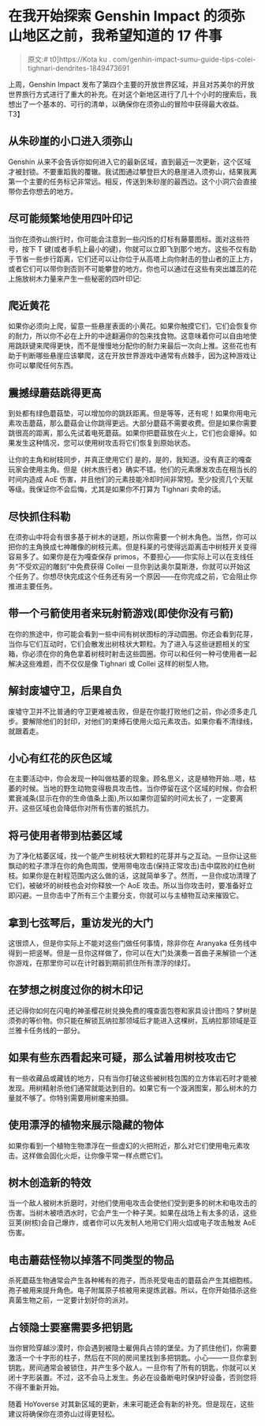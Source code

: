 # 在我开始探索 Genshin Impact 的须弥山地区之前，我希望知道的 17 件事

> 原文:# t0]https://Kota ku . com/genhin-impact-sumu-guide-tips-colei-tighnari-dendrites-1849473691

上周，Genshin Impact 发布了第四个主要的开放世界区域，并且对苏美尔的开放世界旅行方式进行了重大的补充。在对这个新地区进行了几十个小时的搜索后，我想出了一个基本的、可行的清单，以确保你在须弥山的冒险中获得最大收益。
T3】



## 从朱砂崖的小口进入须弥山

Genshin 从来不会告诉你如何进入它的最新区域，直到最近一次更新，这个区域才被封锁。不要重蹈我的覆辙。我试图通过攀登巨大的悬崖进入须弥山，结果我离第一个主要的任务标记非常远。相反，传送到朱砂崖的最西边。这个小洞穴会直接带你去你想去的地方。

## 尽可能频繁地使用四叶印记

当你在须弥山旅行时，你可能会注意到一些闪烁的灯标有藤蔓图标。面对这些符号，按下 T 键(或者手机上最小的键)，你就可以立即飞到那个地方。这些不仅有助于节省一些步行距离，它们还可以让你位于从高塔上向你射击的登山者的正上方，或者它们可以带你到否则不可能攀登的地方。你也可以通过在这些有突出雄蕊的花上施放树木力量来产生一些秘密的四叶印记:

## 爬近黄花

如果你必须向上爬，留意一些悬崖表面的小黄花。如果你触摸它们，它们会恢复你的耐力，所以你不必在上升的中途翻遍你的包来找食物。这意味着你可以自由地使用跳跃键来爬得更快，而不是慢慢地分配你的耐力来最后一次向上推。这些花也有助于判断哪些悬崖应该攀爬，这在开放世界游戏中通常有点棘手，因为这种游戏让你可以攀爬任何东西。

## 震撼绿蘑菇跳得更高

到处都有绿色蘑菇垫，可以增加你的跳跃距离。但是等等，还有呢！如果你用电元素攻击蘑菇，那么蘑菇会让你跳得更远。大部分蘑菇不需要收费。但是如果你需要跳很高的距离，那么先试着电死蘑菇。如果你把蘑菇放在火上，它们也会瘪掉。如果发生这种情况，您可以使用树攻击将它们恢复到原始状态。

让你的主角和树枝同步，并真正使用它们
是的，是的，我知道。没有真正的嘎查玩家会使用主角。但是《树木旅行者》确实不错。他们的元素爆发攻击在相当长的时间内造成 AoE 伤害，并且他们的元素技能冷却时间非常短。至少投资几个天赋等级。我保证你不会后悔，尤其是如果你不打算为 Tighnari 卖命的话。

## 尽快抓住科勒

在须弥山中将会有很多基于树木的谜题，所以你需要一个树木角色。当然，你可以把你的主角换成七神雕像的树枝元素。但是科莱的弓使得远距离击中树枝开关变得容易多了。如果你是在为嘎查保存 primos，不要担心——你实际上可以在支线任务“不受欢迎的雕刻”中免费获得 Collei 一旦你到达奥尔莫斯港，你就可以开始这个任务了。你想尽快完成这个任务还有另一个原因——在你完成之前，它会阻止你推进主要任务。

## 带一个弓箭使用者来玩射箭游戏(即使你没有弓箭)

在你的旅途中，你可能会看到一些中间有树状图标的浮动圆圈。你还会看到花芽，当你与它们互动时，它们会散发出树枝状大颗粒。为了进入与这些谜题相关的宝箱，你必须在你的角色拿着树枝时射击这些圆圈。你可以和任何一种弓使用者一起解决这些难题，而不仅仅是像 Tighnari 或 Collei 这样的树型人物。

## 解封废墟守卫，后果自负

废墟守卫并不比普通的守卫更难被击败，但是在你能打败他们之前，你必须多走几步。要解除他们的封印，对他们的束缚石使用火焰元素攻击。如果你看不清绿线，就跟着走。

## 小心有红花的灰色区域

在主要活动中，你会发现一种叫做枯萎的现象。顾名思义，这是植物开始…嗯，枯萎的时候。当地的野生动物变得极具攻击性。当你停留在这个区域的时候，你会积累衰减条(显示在你的生命值条上面),所以如果你逗留的时间太长了，一定要离开。这些区域也会降低你对所有伤害的抵抗力。

## 将弓使用者带到枯萎区域

为了净化枯萎区域，找一个能产生树枝状大颗粒的花芽并与之互动。一旦你让这些飘动的粒子漂浮在你的角色周围，使用带电攻击(保持正常攻击)击中腐败的红色树枝。如果你是在射程范围内这么做的话，这就简单多了。然而，一旦你成功清理了它们，被破坏的树枝也会对你释放一个 AoE 攻击。所以当你攻击时，要准备好立即闪避。一旦你击中了所有三个主要分支，你就可以与主植物互动来摧毁它。

## 拿到七弦琴后，重访发光的大门

这很烦人，但是你实际上不能对这些门做任何事情，除非你在 Aranyaka 任务线中得到一把竖琴。但是一旦你这样做了，你可以在大门处演奏一首曲子来解锁一个迷你游戏，在那里你可以在计时器到期前抓住所有漂浮的绿灯。

## 在梦想之树度过你的树木印记

还记得你如何在闪电的神圣樱花树兑换免费的嘎查面包卷和家具设计图吗？梦树是须弥的等价物。你只能在解锁瓦纳拉那领域后才能进入这棵树，瓦纳拉那领域是亚兰雅卡任务线的一部分。

## 如果有些东西看起来可疑，那么试着用树枝攻击它

有一些收藏品或藏钱的地方，只有当你打破这些被树枝包围的立方体岩石时才能被发现。用树精射杀他们通常就能达到目的。如果它有一个漩涡图案，那么树木的力量就不够了。你特别需要用树瘤来拍摄。

## 使用漂浮的植物来展示隐藏的物体

如果你看到一个植物生物漂浮在一些虚幻的火把附近，那么对它们使用电元素攻击。这样做会固化火炬，让你像平常一样点燃它们。

## 树木创造新的特效

当一个敌人被树木折磨时，对他们使用电攻击会使他们受到更多的树木和电攻击的伤害。当树木被喷洒水时，它会产生一个种子荚。如果在战场上有太多的话，这些豆荚(树核)会自己爆炸，或者你可以先发制人地用它们用火焰或电子攻击触发 AoE 伤害。

## 电击蘑菇怪物以掉落不同类型的物品

杀死蘑菇生物通常会产生各种稀有的孢子，而杀死受电击的蘑菇会产生其细胞核。孢子被用来提升角色。电子附属原子核被用来提炼武器。所以，在你开始猎杀这些真菌生物之前，一定要计划好你的派对。

## 占领隐士要塞需要多把钥匙

当你冒险穿越沙漠时，你会遇到被隐士雇佣兵占领的堡垒。为了抓住他们，你需要激活一个十字形的柱子，然后在不同的房间里找到多把钥匙。小心——一旦你拿到钥匙，房间通常会被锁住，并产生多个敌人。一旦你有了所有的钥匙，你就可以关闭十字形装置。不过，这不会马上发生。务必在设备断电时保护好设备，否则您将不得不重新开始。

随着 HoYoverse 对其新区域的更新，未来可能还会有新的补充。但是现在，这些建议将确保你在须弥山过得更轻松。